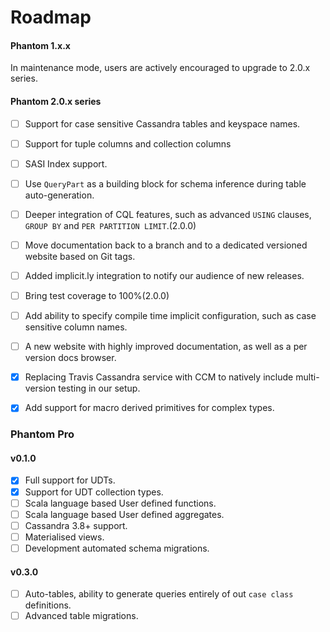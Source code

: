 
Roadmap
========

#### Phantom 1.x.x

In maintenance mode, users are actively encouraged to upgrade to 2.0.x series.

#### Phantom 2.0.x series

- [ ] Support for case sensitive Cassandra tables and keyspace names.

- [ ] Support for tuple columns and collection columns

- [ ] SASI Index support.

- [ ] Use `QueryPart` as a building block for schema inference during table auto-generation.

- [ ] Deeper integration of CQL features, such as advanced `USING` clauses, `GROUP BY` and `PER PARTITION LIMIT`.(2.0.0)

- [ ] Move documentation back to a branch and to a dedicated versioned website based on Git tags.

- [ ] Added implicit.ly integration to notify our audience of new releases.

- [ ] Bring test coverage to 100%(2.0.0)

- [ ] Add ability to specify compile time implicit configuration, such as case sensitive column names.

- [ ] A new website with highly improved documentation, as well as a per version docs browser.

- [x] Replacing Travis Cassandra service with CCM to natively include multi-version testing in our setup.

- [x] Add support for macro derived primitives for complex types.

### Phantom Pro

#### v0.1.0

- [x] Full support for UDTs.
- [x] Support for UDT collection types.
- [ ] Scala language based User defined functions.
- [ ] Scala language based User defined aggregates.
- [ ] Cassandra 3.8+ support.
- [ ] Materialised views.
- [ ] Development automated schema migrations.

#### v0.3.0
- [ ] Auto-tables, ability to generate queries entirely of out `case class` definitions.
- [ ] Advanced table migrations.
